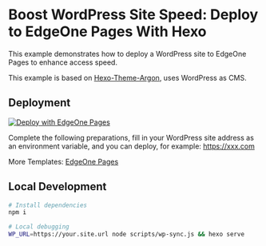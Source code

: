 # Boost WordPress Site Speed: Deploy to EdgeOne Pages With Hexo

This example demonstrates how to deploy a WordPress site to EdgeOne Pages to enhance access speed.

This example is based on [Hexo-Theme-Argon](https://github.com/solstice23/hexo-theme-argon), uses WordPress as CMS.

## Deployment

[![Deploy with EdgeOne Pages](https://cdnstatic.tencentcs.com/edgeone/pages/deploy.svg)](https://edgeone.ai/pages/new?from=github&template=wordpress-gatsby)

Complete the following preparations, fill in your WordPress site address as an environment variable, and you can deploy, for example: https://xxx.com

More Templates: [EdgeOne Pages](https://edgeone.ai/pages/templates)



## Local Development

```sh
# Install dependencies
npm i

# Local debugging
WP_URL=https://your.site.url node scripts/wp-sync.js && hexo serve
```
